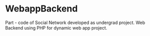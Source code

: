 # WebappBackend


Part - code of Social Network developed as undergrad project.
Web Backend using PHP for dynamic web app project.

